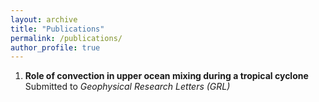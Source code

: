 ```yaml
---
layout: archive
title: "Publications"
permalink: /publications/
author_profile: true
---
```


1. **Role of convection in upper ocean mixing during a tropical cyclone**
     Submitted to <var>Geophysical Research Letters (GRL)<var>
